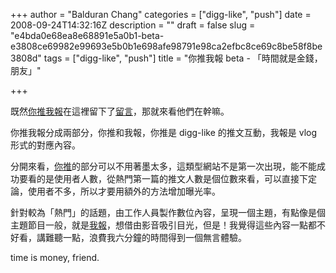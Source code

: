 +++
author = "Balduran Chang"
categories = ["digg-like", "push"]
date = 2008-09-24T14:32:16Z
description = ""
draft = false
slug = "e4bda0e68ea8e68891e5a0b1-beta-e3808ce69982e99693e5b0b1e698afe98791e98ca2efbc8ce69c8be58f8be3808d"
tags = ["digg-like", "push"]
title = "你推我報 beta - 「時間就是金錢，朋友」"

+++


既然[你推我報](http://www.push-reporter.com/)在這裡留下了[留言](http://www.cs.nctu.edu.tw/~changcc/wordpress/2008/09/22/spore-suck/#comment-279)，那就來看他們在幹嘛。

你推我報分成兩部分，你推和我報，你推是 digg-like 的推文互動，我報是 vlog 形式的對應內容。

分開來看，[你推](http://www.push-reporter.com/)的部分可以不用著墨太多，這類型網站不是第一次出現，能不能成功要看的是使用者人數，從熱門第一篇的推文人數是個位數來看，可以直接下定論，使用者不多，所以才要用額外的方法增加曝光率。

針對較為「熱門」的話題，由工作人員製作數位內容，呈現一個主題，有點像是個主題節目一般，就是[我報](http://www.push-reporter.com/video/)，想借由影音吸引目光，但是！我覺得這些內容一點都不好看，講難聽一點，浪費我六分鐘的時間得到一個無言體驗。

time is money, friend.

